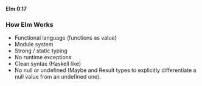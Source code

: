 
**Elm 0.17**

### How Elm Works


* Functional language (functions as value)
* Module system
* Strong / static typing
* No runtime exceptions
* Clean syntax (Haskell like)
* No null or undefined (Maybe and Result types to explicitly differentiate a null value from an undefined one).
